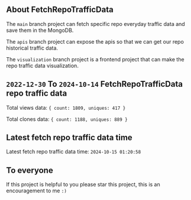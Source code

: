 ## About FetchRepoTrafficData

The `main` branch project can fetch specific repo everyday traffic data and save them in the MongoDB.

The `apis` branch project can expose the apis so that we can get our repo historical traffic data.

The `visualization` branch project is a frontend project that can make the repo traffic data visualization.

## `2022-12-30` To `2024-10-14` FetchRepoTrafficData repo traffic data

Total views data: `{ count: 1809, uniques: 417 }`

Total clones data: `{ count: 1188, uniques: 889 }`

## Latest fetch repo traffic data time

Latest fetch repo traffic data time: `2024-10-15 01:20:58`

## To everyone

If this project is helpful to you please star this project, this is an encouragement to me `:)`



